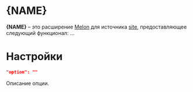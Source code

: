 # {NAME}
**{NAME}** – это расширение [Melon](https://github.com/Otaku-Melons/Melon) для источника [site](www.site.com), предоставляющее следующий функционал: ...

# Настройки
```JSON
"option": ""
```
Описание опции.